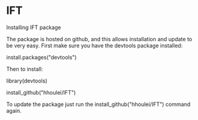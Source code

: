 # IFT

Installing IFT package

The package is hosted on github, and this allows installation and update to be very easy. First make sure you have the devtools package installed:

install.packages("devtools")

Then to install:

library(devtools)

install_github("hhoulei/IFT")

To update the package just run the install_github("hhoulei/IFT") command again.
